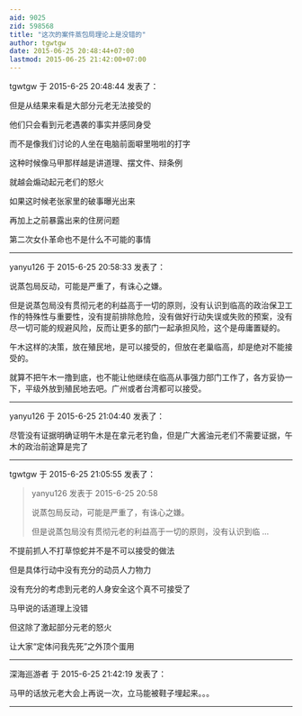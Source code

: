 ```yaml
---
aid: 9025
zid: 598568
title: "这次的案件蒸包局理论上是没错的"
author: tgwtgw
date: 2015-06-25 20:48:44+07:00
lastmod: 2015-06-25 21:42:00+07:00
---
```


tgwtgw 于 2015-6-25 20:48:44 发表了：

但是从结果来看是大部分元老无法接受的

他们只会看到元老遇袭的事实并感同身受

而不是像我们讨论的人坐在电脑前面噼里啪啦的打字

这种时候像马甲那样越是讲道理、摆文件、辩条例

就越会煽动起元老们的怒火

如果这时候老张家里的破事曝光出来

再加上之前暴露出来的住房问题

第二次女仆革命也不是什么不可能的事情

---

yanyu126 于 2015-6-25 20:58:33 发表了：

说蒸包局反动，可能是严重了，有诛心之嫌。

但是说蒸包局没有贯彻元老的利益高于一切的原则，没有认识到临高的政治保卫工作的特殊性与重要性，没有提前排除危险，没有做好行动失误或失败的预案，没有尽一切可能的规避风险，反而让更多的部门一起承担风险，这个是毋庸置疑的。

午木这样的决策，放在殖民地，是可以接受的，但放在老巢临高，却是绝对不能接受的。

就算不把午木一撸到底，也不能让他继续在临高从事强力部门工作了，各方妥协一下，平级外放到殖民地去吧。广州或者台湾都可以接受。

---

yanyu126 于 2015-6-25 21:04:40 发表了：

尽管没有证据明确证明午木是在拿元老钓鱼，但是广大酱油元老们不需要证据，午木的政治前途算是完了

---

tgwtgw 于 2015-6-25 21:05:55 发表了：

> yanyu126 发表于 2015-6-25 20:58
>
> 说蒸包局反动，可能是严重了，有诛心之嫌。
>
> 但是说蒸包局没有贯彻元老的利益高于一切的原则，没有认识到临 ...

不提前抓人不打草惊蛇并不是不可以接受的做法

但是具体行动中没有充分的动员人力物力

没有充分的考虑到元老的人身安全这个真不可接受了

马甲说的话道理上没错

但这除了激起部分元老的怒火

让大家“定体问我先死”之外顶个蛋用

---

深海巡游者 于 2015-6-25 21:42:19 发表了：

马甲的话放元老大会上再说一次，立马能被鞋子埋起来。。。

---
